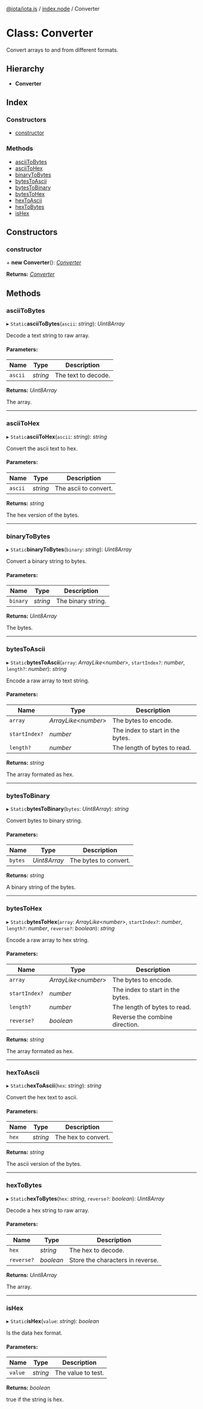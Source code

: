 [@iota/iota.js](../README.md) / [index.node](../modules/index_node.md) / Converter

# Class: Converter

Convert arrays to and from different formats.

## Hierarchy

* **Converter**

## Index

### Constructors

* [constructor](index_node.converter.md#constructor)

### Methods

* [asciiToBytes](index_node.converter.md#asciitobytes)
* [asciiToHex](index_node.converter.md#asciitohex)
* [binaryToBytes](index_node.converter.md#binarytobytes)
* [bytesToAscii](index_node.converter.md#bytestoascii)
* [bytesToBinary](index_node.converter.md#bytestobinary)
* [bytesToHex](index_node.converter.md#bytestohex)
* [hexToAscii](index_node.converter.md#hextoascii)
* [hexToBytes](index_node.converter.md#hextobytes)
* [isHex](index_node.converter.md#ishex)

## Constructors

### constructor

\+ **new Converter**(): [*Converter*](utils_converter.converter.md)

**Returns:** [*Converter*](utils_converter.converter.md)

## Methods

### asciiToBytes

▸ `Static`**asciiToBytes**(`ascii`: *string*): *Uint8Array*

Decode a text string to raw array.

#### Parameters:

Name | Type | Description |
------ | ------ | ------ |
`ascii` | *string* | The text to decode.   |

**Returns:** *Uint8Array*

The array.

___

### asciiToHex

▸ `Static`**asciiToHex**(`ascii`: *string*): *string*

Convert the ascii text to hex.

#### Parameters:

Name | Type | Description |
------ | ------ | ------ |
`ascii` | *string* | The ascii to convert.   |

**Returns:** *string*

The hex version of the bytes.

___

### binaryToBytes

▸ `Static`**binaryToBytes**(`binary`: *string*): *Uint8Array*

Convert a binary string to bytes.

#### Parameters:

Name | Type | Description |
------ | ------ | ------ |
`binary` | *string* | The binary string.   |

**Returns:** *Uint8Array*

The bytes.

___

### bytesToAscii

▸ `Static`**bytesToAscii**(`array`: *ArrayLike*<*number*\>, `startIndex?`: *number*, `length?`: *number*): *string*

Encode a raw array to text string.

#### Parameters:

Name | Type | Description |
------ | ------ | ------ |
`array` | *ArrayLike*<*number*\> | The bytes to encode.   |
`startIndex?` | *number* | The index to start in the bytes.   |
`length?` | *number* | The length of bytes to read.   |

**Returns:** *string*

The array formated as hex.

___

### bytesToBinary

▸ `Static`**bytesToBinary**(`bytes`: *Uint8Array*): *string*

Convert bytes to binary string.

#### Parameters:

Name | Type | Description |
------ | ------ | ------ |
`bytes` | *Uint8Array* | The bytes to convert.   |

**Returns:** *string*

A binary string of the bytes.

___

### bytesToHex

▸ `Static`**bytesToHex**(`array`: *ArrayLike*<*number*\>, `startIndex?`: *number*, `length?`: *number*, `reverse?`: *boolean*): *string*

Encode a raw array to hex string.

#### Parameters:

Name | Type | Description |
------ | ------ | ------ |
`array` | *ArrayLike*<*number*\> | The bytes to encode.   |
`startIndex?` | *number* | The index to start in the bytes.   |
`length?` | *number* | The length of bytes to read.   |
`reverse?` | *boolean* | Reverse the combine direction.   |

**Returns:** *string*

The array formated as hex.

___

### hexToAscii

▸ `Static`**hexToAscii**(`hex`: *string*): *string*

Convert the hex text to ascii.

#### Parameters:

Name | Type | Description |
------ | ------ | ------ |
`hex` | *string* | The hex to convert.   |

**Returns:** *string*

The ascii version of the bytes.

___

### hexToBytes

▸ `Static`**hexToBytes**(`hex`: *string*, `reverse?`: *boolean*): *Uint8Array*

Decode a hex string to raw array.

#### Parameters:

Name | Type | Description |
------ | ------ | ------ |
`hex` | *string* | The hex to decode.   |
`reverse?` | *boolean* | Store the characters in reverse.   |

**Returns:** *Uint8Array*

The array.

___

### isHex

▸ `Static`**isHex**(`value`: *string*): *boolean*

Is the data hex format.

#### Parameters:

Name | Type | Description |
------ | ------ | ------ |
`value` | *string* | The value to test.   |

**Returns:** *boolean*

true if the string is hex.
